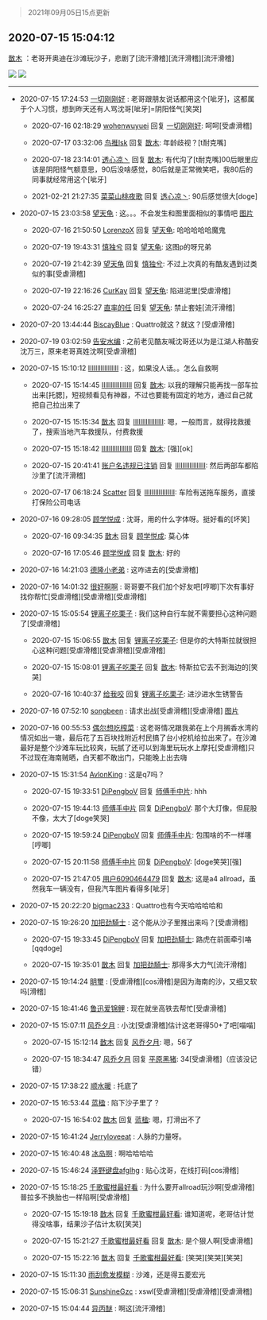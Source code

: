 > 2021年09月05日15点更新
<link rel="stylesheet" href="https://cdn.jsdelivr.net/gh/taotie6/sampleJSON@main/css/photo_show.css">


 ## 2020-07-15 15:04:12 

 [㪚木](https://www.coolapk.com/feed/20212160?shareKey=MDVlYWM2NWQyYmRmNjEzMTc1Njg~) ：老哥开奥迪在沙滩玩沙子，悲剧了[流汗滑稽][流汗滑稽][流汗滑稽] 

<div class="album">
<img class="img-item" src="http://image.coolapk.com/feed/2020/0715/15/1081091_9cea30a0_6651_2095@945x3032.jpeg" />
<img class="img-item" src="http://image.coolapk.com/feed/2020/0715/15/1081091_261fafe2_6651_2097@1920x1080.jpeg" />
</div>

 ------- 

- 2020-07-15 17:24:53 [一切刚刚好](uid=701389) : 老哥跟朋友说话都用这个[呲牙]，这都属于个人习惯，想到昨天还有人骂沈哥[呲牙]=阴阳怪气[笑哭] 

    - 2020-07-16 02:18:29 [wohenwuyuei](uid=1096665) 回复 [一切刚刚好](uid=701389): 呵呵[受虐滑稽] 

    - 2020-07-17 03:32:06 [鸟推lsk](uid=1092614) 回复 [㪚木](uid=1081091): 年龄歧视？[t耐克嘴] 

    - 2020-07-18 23:14:01 [透心凉丶](uid=1101757) 回复 [㪚木](uid=1081091): 有代沟了[t耐克嘴]00后眼里应该是阴阳怪气额意思，90后没啥感觉，80后就是正常微笑吧，我80后的同事就经常用这个[呲牙] 

    - 2021-02-21 21:27:35 [菜菜山桃夜歌](uid=2107599) 回复 [透心凉丶](uid=1101757): 90后感觉很大[doge] 

- 2020-07-15 23:03:58 [望天龟](uid=1618563) : 这。。。不会发生和图里面相似的事情吧 [图片](http://image.coolapk.com/feed/2019/0514/10/1933245_9536_5516@640x4324.jpg)

    - 2020-07-16 21:50:50 [LorenzoX](uid=645650) 回复 [望天龟](uid=1618563): 哈哈哈哈哈魔鬼 

    - 2020-07-19 19:43:31 [慎独兮](uid=3240487) 回复 [望天龟](uid=1618563): 这图p的呀兄弟 

    - 2020-07-19 21:42:39 [望天龟](uid=1618563) 回复 [慎独兮](uid=3240487): 不过上次真的有酷友遇到过类似的事[受虐滑稽] 

    - 2020-07-19 22:16:26 [CurKay](uid=1204819) 回复 [望天龟](uid=1618563): 陷进泥里[受虐滑稽] 

    - 2020-07-24 16:25:27 [直率的任](uid=1991104) 回复 [望天龟](uid=1618563): 禁止套娃[流汗滑稽] 

- 2020-07-20 13:44:44 [BiscayBlue](uid=1704960) : Quattro就这？就这？[受虐滑稽] 

- 2020-07-19 03:02:59 [告安水编](uid=1211710) : 之前老见酷友喊沈哥还以为是江湖人称酷安沈万三，原来老哥真姓沈啊[受虐滑稽] 

- 2020-07-15 15:10:12 [IIlIIllIlIIllIlII](uid=1286315) : 这，如果没人话。。怎么自救啊 

    - 2020-07-15 15:14:45 [IIlIIllIlIIllIlII](uid=1286315) 回复 [㪚木](uid=1081091): 以我的理解只能再找一部车拉出来[托腮]，短视频看见有神器，不过也要能有固定的地方，通过自己就把自己拉出来了 

    - 2020-07-15 15:15:34 [㪚木](uid=1081091) 回复 [IIlIIllIlIIllIlII](uid=1286315): 嗯，一般而言，就得找救援了，搜索当地汽车救援队，付费救援 

    - 2020-07-15 15:18:42 [IIlIIllIlIIllIlII](uid=1286315) 回复 [㪚木](uid=1081091): [强][ok] 

    - 2020-07-15 20:41:41 [账户名违规已注销](uid=1039732) 回复 [IIlIIllIlIIllIlII](uid=1286315): 然后两部车都陷沙里了[流汗滑稽] 

    - 2020-07-17 06:18:24 [Scatter](uid=966227) 回复 [IIlIIllIlIIllIlII](uid=1286315): 车险有送拖车服务，直接打保险公司电话 

- 2020-07-16 09:28:05 [顾学悦成](uid=1028042) : 沈哥，用的什么字体呀。挺好看的[坏笑] 

    - 2020-07-16 09:34:35 [㪚木](uid=1081091) 回复 [顾学悦成](uid=1028042): 莫心体 

    - 2020-07-16 17:05:46 [顾学悦成](uid=1028042) 回复 [㪚木](uid=1081091): 好的 

- 2020-07-16 14:21:03 [德隆小老弟](uid=2151427) : 这咋进去的[受虐滑稽] 

- 2020-07-16 14:01:32 [很好啊啊](uid=3149118) : 哥哥要不我们加个好友吧[哼唧]下次有事好找你帮忙[受虐滑稽][受虐滑稽][受虐滑稽] 

- 2020-07-15 15:05:54 [锂离子吃栗子](uid=701074) : 我们这种自行车就不需要担心这种问题了[受虐滑稽] 

    - 2020-07-15 15:06:55 [㪚木](uid=1081091) 回复 [锂离子吃栗子](uid=701074): 但是你的大特斯拉就很担心这种问题[受虐滑稽][受虐滑稽][受虐滑稽] 

    - 2020-07-15 15:08:01 [锂离子吃栗子](uid=701074) 回复 [㪚木](uid=1081091): 特斯拉它去不到海边的[笑哭] 

    - 2020-07-16 10:40:37 [给我咬](uid=2169638) 回复 [锂离子吃栗子](uid=701074): 进沙进水生锈警告 

- 2020-07-16 07:52:10 [songbeen](uid=901900) : 请求出战[受虐滑稽][受虐滑稽] [图片](http://image.coolapk.com/feed/2020/0716/07/901900_3f6cd87d_7129_5187@3325x2494.jpeg)

- 2020-07-16 00:55:53 [偶尔想吃榨菜](uid=892726) : 这老哥情况跟我弟在上个月搁香水湾的情况如出一辙，最后花了五百块找附近村民搞了台小挖机给拉出来了。在沙滩最好是整个沙滩车玩比较爽，玩腻了还可以到海里玩玩水上摩托[受虐滑稽]只不过现在海南贼晒，白天都不敢出门，只能晚上出去嗨 

- 2020-07-15 15:31:54 [AvlonKing](uid=964891) : 这是q7吗？ 

    - 2020-07-15 19:33:51 [DiPengboV](uid=1023920) 回复 [师傅手中片](uid=1467971): hhh 

    - 2020-07-15 19:44:13 [师傅手中片](uid=1467971) 回复 [DiPengboV](uid=1023920): 那个大灯像，但屁股不像，太大了[doge笑哭] 

    - 2020-07-15 19:59:24 [DiPengboV](uid=1023920) 回复 [师傅手中片](uid=1467971): 包围啥的不一样噻[哼唧] 

    - 2020-07-15 20:11:58 [师傅手中片](uid=1467971) 回复 [DiPengboV](uid=1023920): [doge笑哭][强] 

    - 2020-07-15 21:47:05 [用户6090464479](uid=1970765) 回复 [㪚木](uid=1081091): 这是a4 allroad，虽然我车一辆没有，但我汽车图片看得多[呲牙] 

- 2020-07-15 20:22:20 [bigmac233](uid=2486571) : Quattro也有今天哈哈哈哈和 

- 2020-07-15 19:26:20 [加把劲騎士](uid=647149) : 这个能从沙子里推出来吗？[受虐滑稽] 

    - 2020-07-15 19:33:45 [DiPengboV](uid=1023920) 回复 [加把劲騎士](uid=647149): 路虎在前面牵引咯[qqdoge] 

    - 2020-07-15 19:35:01 [㪚木](uid=1081091) 回复 [加把劲騎士](uid=647149): 那得多大力气[流汗滑稽] 

- 2020-07-15 19:14:24 [眀璽](uid=1626200) : [受虐滑稽][cos滑稽]是因为海南的沙，又细又软吗[滑稽] 

- 2020-07-15 18:41:46 [鲁迅爱锦鲤](uid=1914903) : 现在就坐高铁去帮忙[受虐滑稽] 

- 2020-07-15 15:07:11 [风乔夕月](uid=2725527) : 小沈[受虐滑稽]估计这老哥得50+了吧[喵喵] 

    - 2020-07-15 15:12:14 [㪚木](uid=1081091) 回复 [风乔夕月](uid=2725527): 嗯，56了 

    - 2020-07-15 18:34:47 [风乔夕月](uid=2725527) 回复 [平原黑猪](uid=2788562): 34[受虐滑稽]（应该没记错） 

- 2020-07-15 17:38:22 [顺水暖](uid=2030768) : 托底了 

- 2020-07-15 16:53:44 [蓝楹](uid=467567) : 陷下沙子里了？ 

    - 2020-07-15 16:54:02 [㪚木](uid=1081091) 回复 [蓝楹](uid=467567): 嗯，打滑出不了 

- 2020-07-15 16:41:24 [Jerryloveeat](uid=3750411) : 人脉的力量呀。 

- 2020-07-15 16:40:48 [冰岛啊](uid=2417019) : 啊哈哈哈哈 

- 2020-07-15 15:46:24 [泽野键盘afglhg](uid=1347187) : 贴心沈哥，在线打码[cos滑稽] 

- 2020-07-15 15:18:25 [千歌蜜柑最好看](uid=1256624) : 为什么要开allroad玩沙啊[受虐滑稽]普拉多不换胎也一样陷啊[受虐滑稽] 

    - 2020-07-15 15:19:18 [㪚木](uid=1081091) 回复 [千歌蜜柑最好看](uid=1256624): 谁知道呢，老哥估计觉得没啥事，结果沙子估计太软[笑哭] 

    - 2020-07-15 15:21:27 [千歌蜜柑最好看](uid=1256624) 回复 [㪚木](uid=1081091): 是个狠人啊[受虐滑稽] 

    - 2020-07-15 15:22:16 [㪚木](uid=1081091) 回复 [千歌蜜柑最好看](uid=1256624): [笑哭][笑哭][笑哭] 

- 2020-07-15 15:11:30 [雨刮愈发模糊](uid=994676) : 沙滩，还是得五菱宏光 

- 2020-07-15 15:06:31 [SunshineGzc](uid=1072239) : xswl[受虐滑稽][受虐滑稽][受虐滑稽] 

- 2020-07-15 15:04:44 [异丙醚](uid=770992) : 啊这[流汗滑稽] 

